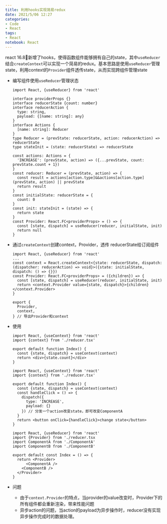 ```yaml
---
title: 利用hooks实现简易redux
date: 2021/5/06 12:27
categories: 
- Code
- React
tags: 
- React
notebook: React
---
```


react 16.8新增了hooks，使得函数组件能够拥有自己的state，其中`useReducer`结合`createContext`可以实现一个简易的redux。基本思路是使用`useReducer`管理state，利用context的`Provider`组件透传state，从而实现跨组件管理state

<!--more-->

- 编写组件使用`useReducer`管理状态

  ```tsx reducer.tsx
  import React, {useReducer} from 'react'

  interface providerProps {}
  interface reducerState {count: number}
  interface reducerAction {
    type: string,
    payload: {[name: string]: any}
  }
  interface Actions {
    [name: string]: Reducer
  }
  type Reducer = (prevState: reducerState, action: reducerAction) => reducerState
  type stateInit = (state: reducerState) => reducerState

  const actions: Actions = {
    'INCREASE': (prevState, action) => ({...prevState, count: prevState.count + 1})
  }
  const reducer: Reducer = (prevState, action) => {
    const result = actions[action.type]&&actions[action.type](prevState, action) || prevState
    return result
  }
  const initialState: reducerState = {
    count: 0
  }
  const init: stateInit = (state) => {
    return state
  }
  const Provider: React.FC<providerProps> = () => {
    const [state, dispatch] = useReducer(reducer, initialState, init)
    return null
  }

  ```

- 通过`createContext`创建context，Provider，透传 reducerState给订阅组件

  ```tsx reducer.tsx
  import React, {useReducer} from 'react'
  ...
  const context = React.createContext<{state: reducerState, dispatch: (dispatcher: reducerAction) => void}>({state: initialState, dispatch: () => {}})
  const Provider: React.FC<providerProps> = ({children}) => {
    const [state, dispatch] = useReducer(reducer, initialState, init)
    return <context.Provider value={state, dispatch}>{children}</context.Provider>
  }
  
  export {
  	Provider,
    context,
  } // 导出Provider和context
  
  ```

- 使用

  ```tsx ComponentA.tsx
  import React, {useContext} from 'react'
  import {context} from './reducer.tsx'
  
  export default function Index() {
    const {state, dispatch} = useContext(context)
    return <div>{state.count}</div>
  }
  ```

  ```tsx ComponentB.tsx
  import React, {useContext} from 'react'
  import {context} from './reducer.tsx'
  
  export default function Index() {
    const {state, dispatch} = useContext(context)
    const handleClick = () => {
      dispatch({
        type: 'INCREASE',
        payload: {}
      }) // 分发一个action改变state，即可改变ComponentA
    }
    return <button onClick={handleClick}>change state</button>
  }
  ```

  ```tsx Index.tsx
  import React, {useReducer} from 'react'
  import {Provider} from './reducer.tsx
  import ComponentA from './ComponentA'
  import ComponentB from './ComponentB'
  
  export default const Index = () => {
    return <Provider>
    	<ComponentA />
      <ComponentB />
    </Provider>
  }
  ```

- 问题

  - 由于`context.Provider`的特点，当provider的value改变时，Provider下的所有组件都会重新渲染，带来性能问题
  - 异步action的问题，当action的payload为异步操作时，reducer没有实现异步操作完成时的数据处理。
  
  



